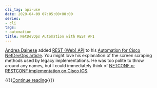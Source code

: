 ```yaml
---
cli_tag: api-use
date: 2020-04-09 07:05:00+00:00
series:
- cli
tags:
- automation
title: NetDevOps Automation with REST API
---
```

[Andrea Dainese](https://www.linkedin.com/in/adainese/) added [REST (Web) API](/kb/CiscoAutomation/090-native_api/) to his [Automation for Cisco NetDevOps article](/kb/CiscoAutomation/). You might love his explanation of the screen scraping methods used by legacy implementations. He was too polite to throw around any names, but I could immediately think of [NETCONF or RESTCONF implementation on Cisco IOS](/2017/04/netconf-agents-on-cisco-ios-xe-16x/).

{{<jump>}}[Continue reading](/kb/CiscoAutomation/090-native_api/){{</jump>}}